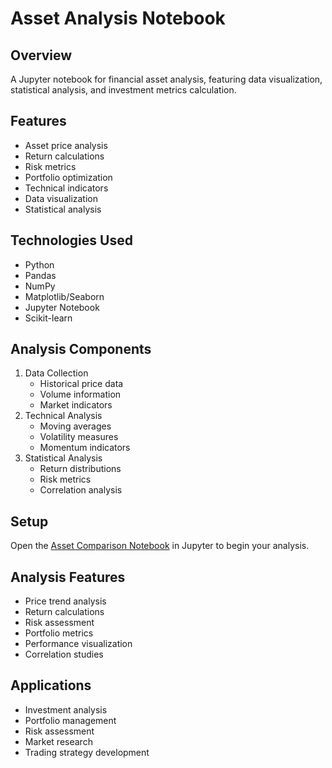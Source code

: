 # Asset Analysis Notebook

## Overview
A Jupyter notebook for financial asset analysis, featuring data visualization, statistical analysis, and investment metrics calculation.

## Features
- Asset price analysis
- Return calculations
- Risk metrics
- Portfolio optimization
- Technical indicators
- Data visualization
- Statistical analysis

## Technologies Used
- Python
- Pandas
- NumPy
- Matplotlib/Seaborn
- Jupyter Notebook
- Scikit-learn

## Analysis Components
1. Data Collection
   - Historical price data
   - Volume information
   - Market indicators
2. Technical Analysis
   - Moving averages
   - Volatility measures
   - Momentum indicators
3. Statistical Analysis
   - Return distributions
   - Risk metrics
   - Correlation analysis

## Setup
Open the [Asset Comparison Notebook](asset_comparison.ipynb) in Jupyter to begin your analysis.

## Analysis Features
- Price trend analysis
- Return calculations
- Risk assessment
- Portfolio metrics
- Performance visualization
- Correlation studies

## Applications
- Investment analysis
- Portfolio management
- Risk assessment
- Market research
- Trading strategy development
